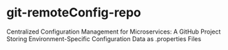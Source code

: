 # git-remoteConfig-repo
Centralized Configuration Management for Microservices: A GitHub Project Storing Environment-Specific Configuration Data as .properties Files
